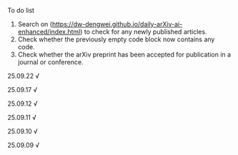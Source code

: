 To do list
1. Search on (https://dw-dengwei.github.io/daily-arXiv-ai-enhanced/index.html) to check for any newly published articles.
2. Check whether the previously empty code block now contains any code.
3. Check whether the arXiv preprint has been accepted for publication in a journal or conference.

25.09.22 √

25.09.17 √

25.09.12 √

25.09.11 √

25.09.10 √

25.09.09 √






